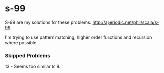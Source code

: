 # s-99

S-99 are my solutions for these problems:
http://aperiodic.net/phil/scala/s-99

I'm trying to use pattern matching, higher order functions and recursion where possible. 


### Skipped Problems
13 - Seems too similar to 9.